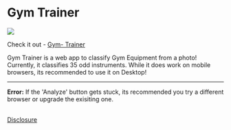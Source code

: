 # Gym Trainer

![](https://github.com/cabhijith/Gym-Trainer/blob/master/Example.gif)

Check it out - [Gym- Trainer](https://gym-trainer.onrender.com/)<br>


Gym Trainer is a web app to classify Gym Equipment from a photo! Currently, it classifies 35 odd instruments. While it does work on mobile browsers, its recommended to use it on Desktop!

<hr>
<b>Error:</b> If the 'Analyze' button gets stuck, its recommended you try a different browser or upgrade the exisiting one. 
<br>
<br>

[Disclosure](https://github.com/cabhijith/Gym-Trainer/blob/master/app/Disclosure.md)
